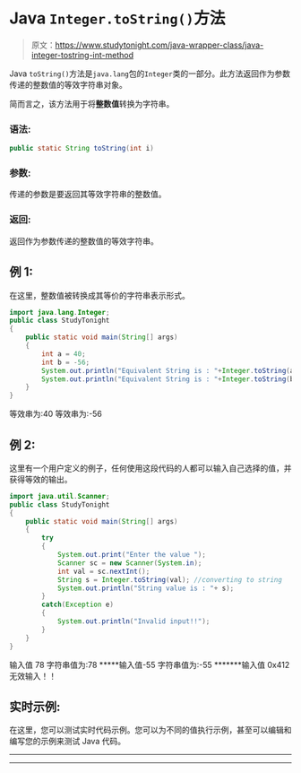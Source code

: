# Java `Integer.toString()`方法

> 原文：<https://www.studytonight.com/java-wrapper-class/java-integer-tostring-int-method>

Java `toString()`方法是`java.lang`包的`Integer`类的一部分。此方法返回作为参数传递的整数值的等效字符串对象。

简而言之，该方法用于将**整数值**转换为字符串。

### 语法:

```java
public static String toString(int i) 
```

### 参数:

传递的参数是要返回其等效字符串的整数值。

### 返回:

返回作为参数传递的整数值的等效字符串。

## 例 1:

在这里，整数值被转换成其等价的字符串表示形式。

```java
import java.lang.Integer;
public class StudyTonight
{  
    public static void main(String[] args)
    {  
        int a = 40;
        int b = -56;
        System.out.println("Equivalent String is : "+Integer.toString(a));   
        System.out.println("Equivalent String is : "+Integer.toString(b));   
    }  
} 
```

等效串为:40
等效串为:-56

## 例 2:

这里有一个用户定义的例子，任何使用这段代码的人都可以输入自己选择的值，并获得等效的输出。

```java
import java.util.Scanner;  
public class StudyTonight
{  
    public static void main(String[] args) 
    {  
        try
        {
            System.out.print("Enter the value ");  
            Scanner sc = new Scanner(System.in);  
            int val = sc.nextInt();  
            String s = Integer.toString(val); //converting to string
            System.out.println("String value is : "+ s);          
        }
        catch(Exception e)
        {
            System.out.println("Invalid input!!");
        }
    }  
} 
```

输入值 78
字符串值为:78
*****输入值-55
字符串值为:-55
*******输入值 0x412
无效输入！！

## 实时示例:

在这里，您可以测试实时代码示例。您可以为不同的值执行示例，甚至可以编辑和编写您的示例来测试 Java 代码。

* * *

* * *